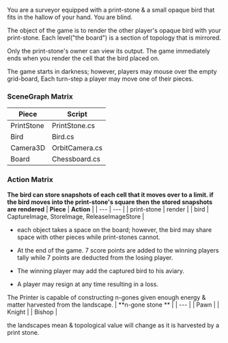 You are a surveyor equipped with a print-stone & a small opaque bird that fits in the hallow of your hand. You are blind.

The object of the game is to render the other player's opaque bird with your print-stone. Each level("the board") is a section of topology that is mirrored.

Only the print-stone's owner can view its output. The game immediately ends when you render the cell that the bird placed on.

The game starts in darkness; however, players may mouse over the empty grid-board, Each turn-step a player may move one of their pieces. 

### SceneGraph Matrix
| **Piece** | **Script** |
| --- | --- |
| PrintStone | PrintStone.cs | 
| Bird | Bird.cs | 
| Camera3D | OrbitCamera.cs | 
| Board | Chessboard.cs |

### Action Matrix
**The bird can store snapshots of each cell that it moves over to a limit. if the bird moves into the print-stone's square then the stored snapshots are rendered**
| **Piece** | **Action** | 
| --- | --- | 
| print-stone | render | 
| bird | CaptureImage, StoreImage, ReleaseImageStore | 

- each object takes a space on the board; however, the bird may share space with other pieces while print-stones cannot.

- At the end of the game. 7 score points are added to the winning players tally while 7 points are deducted from the losing player.
- The winning player may add the captured bird to his aviary. 
- A player may resign at any time resulting in a loss.

The Printer is capable of constructing n-gones given enough energy & matter harvested from the landscape.
| **n-gone stone ** | 
| --- |
| Pawn | 
| Knight | 
| Bishop | 

the landscapes mean & topological value will change as it is harvested by a print stone.


  



